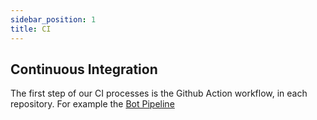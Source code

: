 ```yaml
---
sidebar_position: 1
title: CI
---
```


## Continuous Integration

The first step of our CI processes is the Github Action workflow, in each repository. For example the [Bot Pipeline](https://github.com/PoliNetworkOrg/PoliNetworkBot_CSharp/blob/master/.github/workflows/ci-cd.yaml)
